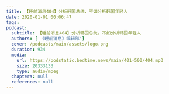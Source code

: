 ```yaml
---
title: 【睡前消息404】分析韩国总统，不如分析韩国年轻人
date: 2020-01-01 00:06:47
tags:
podcast:
  subtitle: 【睡前消息404】分析韩国总统，不如分析韩国年轻人
  authors: ['《睡前消息》编辑部']
  cover: /podcasts/main/assets/logo.png
  duration: 934
  media:
    url: https://podstatic.bedtime.news/main/401-500/404.mp3
    size: 20333133
    type: audio/mpeg
  chapters: null
  references: null
---
```

